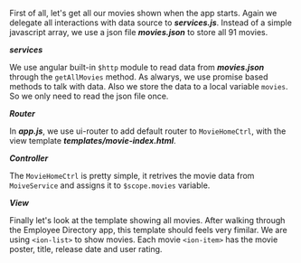 First of all, let's get all our movies shown when the app starts. Again we delegate all interactions with data source to 
***services.js***. Instead of a simple javascript array, we use a json file ***movies.json*** to store all 91 movies.

***services***

We use angular built-in ```$http``` module to read data from ***movies.json*** through the ```getAllMovies``` method. As 
alwarys, we use promise based methods to talk with data. Also we store the data to a local variable ```movies```. So we 
only need to read the json file once. 

***Router***

In ***app.js***, we use ui-router to add default router to ```MovieHomeCtrl```, with the view template ***templates/movie-index.html***.

***Controller***

The ```MovieHomeCtrl``` is pretty simple, it retrives the movie data from ```MoiveService``` and assigns it to ```$scope.movies``` variable.

***View***

Finally let's look at the template showing all movies. After walking through the Employee Directory app, this template should feels 
very fimilar. We are using ```<ion-list>``` to show movies. Each movie  ```<ion-item>``` has the movie poster, title, release date and 
user rating.

